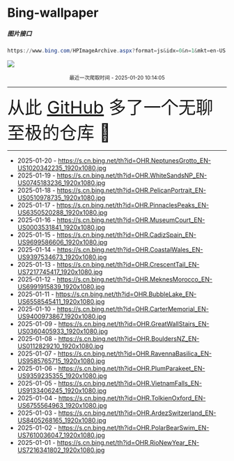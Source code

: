# Bing-wallpaper

##### 图片接口

```powershell
https://www.bing.com/HPImageArchive.aspx?format=js&idx=0&n=1&mkt=en-US
```

 ![](https://s.cn.bing.net/th?id=OHR.NeptunesGrotto_EN-US1020342235_1920x1080.jpg)

<p align='center' >
    <small>
        最近一次爬取时间 - 2025-01-20 10:14:05
    </small>
    <br>
    <hr>
    <font size=7>
        <small>
           从此 <a href='https://github.com/'>GitHub</a> 多了一个无聊至极的仓库  🍳
        </small>
    </font>
    <hr>
</p>


- 2025-01-20 - https://s.cn.bing.net/th?id=OHR.NeptunesGrotto_EN-US1020342235_1920x1080.jpg 
- 2025-01-19 - https://s.cn.bing.net/th?id=OHR.WhiteSandsNP_EN-US0745183236_1920x1080.jpg 
- 2025-01-18 - https://s.cn.bing.net/th?id=OHR.PelicanPortrait_EN-US0510978735_1920x1080.jpg 
- 2025-01-17 - https://s.cn.bing.net/th?id=OHR.PinnaclesPeaks_EN-US6350520288_1920x1080.jpg 
- 2025-01-16 - https://s.cn.bing.net/th?id=OHR.MuseumCourt_EN-US0003531841_1920x1080.jpg 
- 2025-01-15 - https://s.cn.bing.net/th?id=OHR.CadizSpain_EN-US9699586606_1920x1080.jpg 
- 2025-01-14 - https://s.cn.bing.net/th?id=OHR.CoastalWales_EN-US9397534673_1920x1080.jpg 
- 2025-01-13 - https://s.cn.bing.net/th?id=OHR.CrescentTail_EN-US7217745417_1920x1080.jpg 
- 2025-01-12 - https://s.cn.bing.net/th?id=OHR.MeknesMorocco_EN-US6991915839_1920x1080.jpg 
- 2025-01-11 - https://s.cn.bing.net/th?id=OHR.BubbleLake_EN-US6558545411_1920x1080.jpg 
- 2025-01-10 - https://s.cn.bing.net/th?id=OHR.CarterMemorial_EN-US9400973867_1920x1080.jpg 
- 2025-01-09 - https://s.cn.bing.net/th?id=OHR.GreatWallStairs_EN-US0360405933_1920x1080.jpg 
- 2025-01-08 - https://s.cn.bing.net/th?id=OHR.BouldersNZ_EN-US0112829210_1920x1080.jpg 
- 2025-01-07 - https://s.cn.bing.net/th?id=OHR.RavennaBasilica_EN-US9585765715_1920x1080.jpg 
- 2025-01-06 - https://s.cn.bing.net/th?id=OHR.PlumParakeet_EN-US9359235355_1920x1080.jpg 
- 2025-01-05 - https://s.cn.bing.net/th?id=OHR.VietnamFalls_EN-US9133406245_1920x1080.jpg 
- 2025-01-04 - https://s.cn.bing.net/th?id=OHR.TolkienOxford_EN-US6755564963_1920x1080.jpg 
- 2025-01-03 - https://s.cn.bing.net/th?id=OHR.ArdezSwitzerland_EN-US8405268165_1920x1080.jpg 
- 2025-01-02 - https://s.cn.bing.net/th?id=OHR.PolarBearSwim_EN-US7610036047_1920x1080.jpg 
- 2025-01-01 - https://s.cn.bing.net/th?id=OHR.RioNewYear_EN-US7216341802_1920x1080.jpg 
